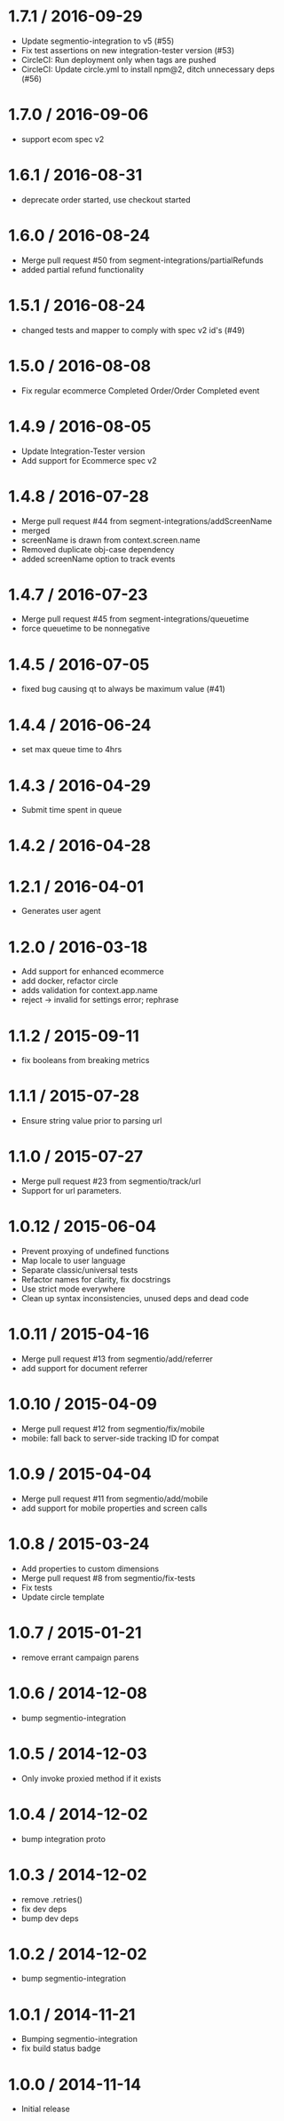 
1.7.1 / 2016-09-29
==================

  * Update segmentio-integration to v5 (#55)
  * Fix test assertions on new integration-tester version (#53)
  * CircleCI: Run deployment only when tags are pushed
  * CircleCI: Update circle.yml to install npm@2, ditch unnecessary deps (#56)

1.7.0 / 2016-09-06
==================

  * support ecom spec v2

1.6.1 / 2016-08-31
==================

  * deprecate order started, use checkout started

1.6.0 / 2016-08-24
==================

  * Merge pull request #50 from segment-integrations/partialRefunds
  * added partial refund functionality

1.5.1 / 2016-08-24
==================

  * changed tests and mapper to comply with spec v2 id's (#49)

1.5.0 / 2016-08-08
==================

  * Fix regular ecommerce Completed Order/Order Completed event

1.4.9 / 2016-08-05
==================

  * Update Integration-Tester version
  * Add support for Ecommerce spec v2

1.4.8 / 2016-07-28
==================

  * Merge pull request #44 from segment-integrations/addScreenName
  * merged
  * screenName is drawn from context.screen.name
  * Removed duplicate obj-case dependency
  * added screenName option to track events

1.4.7 / 2016-07-23
==================

  * Merge pull request #45 from segment-integrations/queuetime
  * force queuetime to be nonnegative

1.4.5 / 2016-07-05
==================

  * fixed bug causing qt to always be maximum value (#41)

1.4.4 / 2016-06-24
==================

  * set max queue time to 4hrs

1.4.3 / 2016-04-29
==================

  * Submit time spent in queue

1.4.2 / 2016-04-28
==================



1.2.1 / 2016-04-01
==================

  * Generates user agent

1.2.0 / 2016-03-18
==================

  * Add support for enhanced ecommerce
  * add docker, refactor circle
  * adds validation for context.app.name
  * reject -> invalid for settings error; rephrase

1.1.2 / 2015-09-11
==================

  * fix booleans from breaking metrics

1.1.1 / 2015-07-28
==================

  * Ensure string value prior to parsing url

1.1.0 / 2015-07-27
==================

  * Merge pull request #23 from segmentio/track/url
  * Support for url parameters.

1.0.12 / 2015-06-04
===================

  * Prevent proxying of undefined functions
  * Map locale to user language
  * Separate classic/universal tests
  * Refactor names for clarity, fix docstrings
  * Use strict mode everywhere
  * Clean up syntax inconsistencies, unused deps and dead code

1.0.11 / 2015-04-16
===================

  * Merge pull request #13 from segmentio/add/referrer
  * add support for document referrer

1.0.10 / 2015-04-09
===================

  * Merge pull request #12 from segmentio/fix/mobile
  * mobile: fall back to server-side tracking ID for compat

1.0.9 / 2015-04-04
==================

  * Merge pull request #11 from segmentio/add/mobile
  * add support for mobile properties and screen calls

1.0.8 / 2015-03-24
==================

  * Add properties to custom dimensions
  * Merge pull request #8 from segmentio/fix-tests
  * Fix tests
  * Update circle template

1.0.7 / 2015-01-21
==================

  * remove errant campaign parens

1.0.6 / 2014-12-08
==================

 * bump segmentio-integration

1.0.5 / 2014-12-03
==================

  * Only invoke proxied method if it exists

1.0.4 / 2014-12-02
==================

 * bump integration proto

1.0.3 / 2014-12-02
==================

 * remove .retries()
 * fix dev deps
 * bump dev deps

1.0.2 / 2014-12-02
==================

 * bump segmentio-integration

1.0.1 / 2014-11-21
==================

 * Bumping segmentio-integration
 * fix build status badge

1.0.0 / 2014-11-14
==================

  * Initial release
